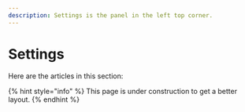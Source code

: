 ```yaml
---
description: Settings is the panel in the left top corner.
---
```


# Settings

Here are the articles in this section:

{% hint style="info" %}
This page is under construction to get a better layout.
{% endhint %}

